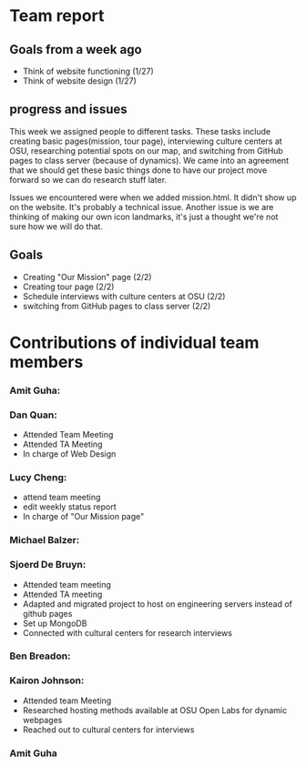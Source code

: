 # Team report

## Goals from a week ago 
- Think of website functioning (1/27)
- Think of website design (1/27)
  

## progress and issues
This week we assigned people to different tasks. These tasks include creating basic pages(mission, tour page), 
interviewing culture centers at OSU, researching potential spots on our map, and switching from GitHub pages 
to class server (because of dynamics). We came into an agreement that we should get these basic things done to have 
our project move forward so we can do research stuff later. 


Issues we encountered were when we added mission.html. It didn't show up on the website. It's probably
a technical issue. Another issue is we are thinking of making our own icon landmarks, it's just a thought
we're not sure how we will do that. 

## Goals
- Creating "Our Mission" page (2/2)
- Creating tour page (2/2)
- Schedule interviews with culture centers at OSU (2/2)
- switching from GitHub pages to class server (2/2)


# Contributions of individual team members

### Amit Guha:

### Dan Quan:
- Attended Team Meeting 
- Attended TA Meeting 
- In charge of Web Design

### Lucy Cheng:
- attend team meeting
- edit weekly status report
- In charge of "Our Mission page"

### Michael Balzer:


### Sjoerd De Bruyn:
- Attended team meeting
- Attended TA meeting
- Adapted and migrated project to host on engineering servers instead of github pages
- Set up MongoDB
- Connected with cultural centers for research interviews


### Ben Breadon:

### Kairon Johnson:
- Attended team Meeting
- Researched hosting methods available at OSU Open Labs for dynamic webpages
- Reached out to cultural centers for interviews

### Amit Guha
